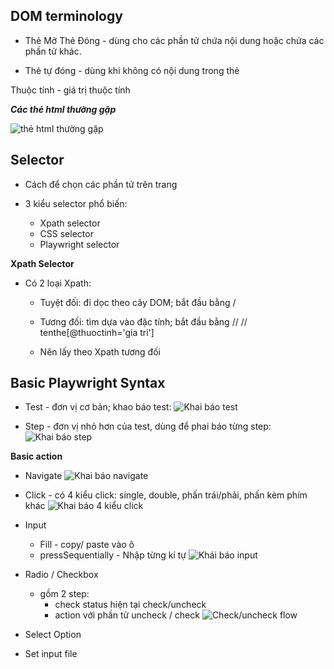 
## DOM terminology

- Thẻ Mở Thẻ Đóng - dùng cho các phần tử chứa nội dung hoặc chứa các phần tử khác.

- Thẻ tự đóng - dùng khi không có nội dung trong thẻ 

Thuộc tính - giá trị thuộc tính


***Các thẻ html thường gặp***

![thẻ html thường gặp](<Ảnh màn hình 2024-12-14 lúc 21.03.34.png>)



## Selector

- Cách để chọn các phần tử trên trang

- 3 kiểu selector phổ biến:
    - Xpath selector
    - CSS selector
    - Playwright selector


**Xpath Selector**

- Có 2 loại Xpath:
    - Tuyệt đối: đi dọc theo cây DOM; bắt đầu bằng /
    - Tương đối: tìm dựa vào đặc tính; bắt đầu bằng //
        // tenthe[@thuoctinh='gia tri']

    - Nên lấy theo Xpath tương đối 



## Basic Playwright Syntax

- Test - đơn vị cơ bản; khao báo test: 
![Khai báo test](<Ảnh màn hình 2024-12-14 lúc 21.29.47.png>)

- Step - đơn vị nhỏ hơn của test, dùng để phai báo từng step:
![Khai báo step](<Ảnh màn hình 2024-12-14 lúc 21.34.28.png>)


**Basic action**
- Navigate 
![Khai báo navigate](<Ảnh màn hình 2024-12-14 lúc 21.37.24.png>)

- Click - có 4 kiểu click: single, double, phấn trái/phải, phấn kèm phím khác
![Khai báo 4 kiểu click](<Ảnh màn hình 2024-12-14 lúc 21.45.47.png>)

- Input 
    - Fill - copy/ paste vào ô 
    - pressSequentially - Nhập từng kí tự 
![Khái báo input](<Ảnh màn hình 2024-12-14 lúc 21.51.40.png>)

- Radio / Checkbox
    - gồm 2 step: 
        - check status hiện tại check/uncheck
        - action với phần tử uncheck / check
![Check/uncheck flow](<Ảnh màn hình 2024-12-14 lúc 22.02.21.png>)

- Select Option
- Set input file 